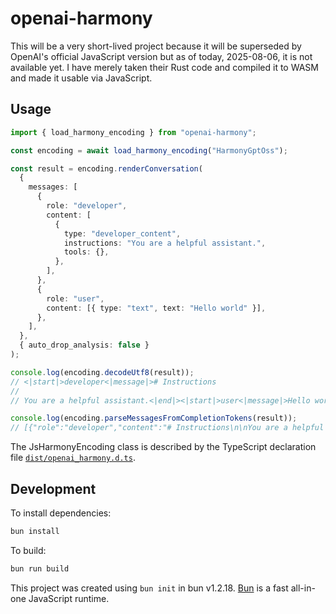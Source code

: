 # openai-harmony

This will be a very short-lived project because it will be superseded by OpenAI's official JavaScript version but as of today, 2025-08-06, it is not available yet. I have merely taken their Rust code and compiled it to WASM and made it usable via JavaScript.

## Usage

```ts
import { load_harmony_encoding } from "openai-harmony";

const encoding = await load_harmony_encoding("HarmonyGptOss");

const result = encoding.renderConversation(
  {
    messages: [
      {
        role: "developer",
        content: [
          {
            type: "developer_content",
            instructions: "You are a helpful assistant.",
            tools: {},
          },
        ],
      },
      {
        role: "user",
        content: [{ type: "text", text: "Hello world" }],
      },
    ],
  },
  { auto_drop_analysis: false }
);

console.log(encoding.decodeUtf8(result));
// <|start|>developer<|message|># Instructions
//
// You are a helpful assistant.<|end|><|start|>user<|message|>Hello world<|end|>

console.log(encoding.parseMessagesFromCompletionTokens(result));
// [{"role":"developer","content":"# Instructions\n\nYou are a helpful assistant."},{"role":"user","content":"Hello world"}]
```

The JsHarmonyEncoding class is described by the TypeScript declaration file [`dist/openai_harmony.d.ts`](./dist/openai_harmony.d.ts).

## Development

To install dependencies:

```bash
bun install
```

To build:

```bash
bun run build
```

This project was created using `bun init` in bun v1.2.18. [Bun](https://bun.sh) is a fast all-in-one JavaScript runtime.
